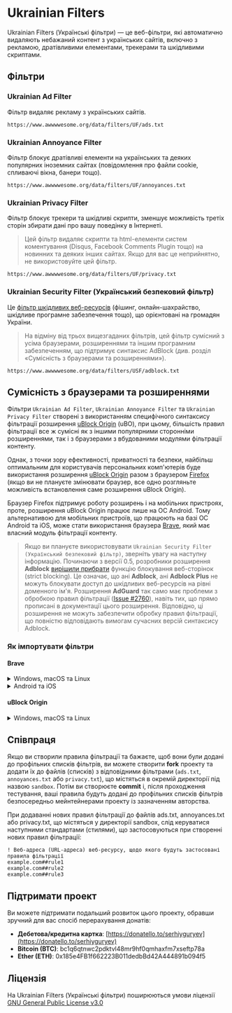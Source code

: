 # Ukrainian Filters

Ukrainian Filters (Українські фільтри) — це веб-фільтри, які автоматично видаляють небажаний контент з українських сайтів, включно з рекламою, дратівливими елементами, трекерами та шкідливими скриптами.

## Фільтри

### Ukrainian Ad Filter

Фільтр видаляє рекламу з українських сайтів.

```
https://www.awwwwesome.org/data/filters/UF/ads.txt
```

### Ukrainian Annoyance Filter

Фільтр блокує дратівливі елементи на українських та деяких популярних іноземних сайтах (повідомлення про файли cookie, спливаючі вікна, банери тощо).

```
https://www.awwwwesome.org/data/filters/UF/annoyances.txt
```

### Ukrainian Privacy Filter

Фільтр блокує трекери та шкідливі скрипти, зменшує можливість третіх сторін збирати дані про вашу поведінку в Інтернеті.

> Цей фільтр видаляє скрипти та html-елементи систем коментування (Disqus, Facebook Comments Plugin тощо) на новинних та деяких інших сайтах. Якщо для вас це неприйнятно, не використовуйте цей фільтр.

```
https://www.awwwwesome.org/data/filters/UF/privacy.txt
```

### Ukrainian Security Filter (Український безпековий фільтр)

Це [фільтр шкідливих веб-ресурсів](https://github.com/braveinnovators/ukrainian-security-filter) (фішинг, онлайн-шахрайство, шкідливе програмне забезпечення тощо), що орієнтовані на громадян України.

> На відміну від трьох вищезгаданих фільтрів, цей фільтр сумісний з усіма браузерами, розширеннями та іншим програмним забезпеченням, що підтримує синтаксис AdBlock (див. розділ «Сумісність з браузерами та розширеннями»).

```
https://www.awwwwesome.org/data/filters/USF/adblock.txt
```

## Сумісність з браузерами та розширеннями

Фільтри `Ukrainian Ad Filter`, `Ukrainian Annoyance Filter` та `Ukrainian Privacy Filter` створені з використанням специфічного синтаксису фільтрації розширення [uBlock Origin](https://github.com/gorhill/uBlock) (uBO), при цьому, більшість правил фільтрації все ж сумісні як з іншими популярними сторонніми розширеннями, так і з браузерами з вбудованими модулями фільтрації контенту.

Однак, з точки зору ефективності, приватності та безпеки, найбільш оптимальним для користувачів персональних комп'ютерів буде використання розширення [uBlock Origin](https://ublockorigin.com/) разом з браузером [Firefox](https://www.mozilla.org/firefox/) (якщо ви не плануєте змінювати браузер, все одно розгляньте можливість встановлення саме розширення uBlock Origin).

Браузер Firefox підтримує роботу розширень і на мобільних пристроях, проте, розширення uBlock Origin працює лише на ОС Android. Тому альтернативою для мобільних пристроїв, що працюють на базі ОС Android та iOS, може стати використання браузера [Brave](https://brave.com/), який має власний модуль фільтрації контенту.

> Якщо ви плануєте використовувати `Ukrainian Security Filter (Український безпековий фільтр)`, зверніть увагу на наступну інформацію. Починаючи з версії 0.5, розробники розширення **Adblock** [вирішили прибрати](https://web.archive.org/web/20111206122411/http://adblockplus.org/en/faq_features#siteblock) функцію блокування веб-сторінок (strict blocking). Це означає, що ані **Adblock**, ані **Adblock Plus** не можуть блокувати доступ до шкідливих веб-ресурсів на рівні доменного ім'я. Розширення **AdGuard** так само має проблеми з обробкою правил фільтрації ([Issue #2760](https://github.com/AdguardTeam/AdguardBrowserExtension/issues/2760)), навіть тих, що прямо прописані в документації цього розширення. Відповідно, ці розширення не можуть забезпечити обробку правил фільтрації, що повністю відповідають вимогам сучасних версій синтаксису Adblock.

### Як імпортувати фільтри

#### Brave

<details>
<summary>Windows, macOS та Linux</summary>

1. У меню `Settings` відкрити вкладку `Shields` й змінити налаштування `Trackers & ads blocking` на `Aggressive`
2. У вкладці `Shields` відкрити розділ `Content filtering` і у розділі `Add custom filter lists` у поле вводу вставити скопійовані адреси необхідних фільтрів.
</details>

<details>
<summary>Android та iOS</summary>

1. У меню `Settings` відкрити розділ меню `Brave Shields & privacy` й змінити налаштування `Block trackers & ads` на `Aggressive`
2. У розділі меню `Brave Shields & privacy` відкрити `Content filtering`, далі `Add custom filter list` і у поле вводу вставити скопійовані адреси необхідних фільтрів, зберігши зміни шляхом натискання на кнопку `Add`.
</details>

#### uBlock Origin

<details>
<summary>Windows, macOS та Linux</summary>

1. Відкрити меню `Preferences` розширення uBlock Origin, клацнути мишею на вкладку `Filter lists` і прокрутити до розділу `Custom`
2. Клацнути мишею на `Import...` і у поле вводу вставити скопійовані адреси необхідних фільтрів, зберігши зміни.

Додаткова інструкція доступна за адресою: [https://github.com/gorhill/uBlock/wiki/Filter-lists-from-around-the-web](https://github.com/gorhill/uBlock/wiki/Filter-lists-from-around-the-web)
</details>

## Співпраця

Якщо ви створили правила фільтрації та бажаєте, щоб вони були додані до профільних списків фільтрів, ви можете створити **fork** проекту та додати їх до файлів (списків) з відповідними фільтрами (`ads.txt`, `annoyances.txt` або `privacy.txt`), що містяться в окремій директорії під назвою `sandbox`. Потім ви створюєте **commit** і, після проходження тестування, ваші правила будуть додані до профільних списків фільтрів безпосередньо мейнтейнерами проекту із зазначенням авторства.

При додаванні нових правил фільтрації до файлів ads.txt, annoyances.txt або privacy.txt, що містяться у директорії sandbox, слід керуватися наступними стандартами (стилями), що застосовуються при створенні нових правил фільтрації:

```adblock
! Веб-адреса (URL-адреса) веб-ресурсу, щодо якого будуть застосовані правила фільтрації
example.com##rule1
example.com##rule2
example.com##rule3
```

## Підтримати проект

Ви можете підтримати подальший розвиток цього проекту, обравши зручний для вас спосіб перерахування донатів:

* **Дебетова/кредитна картка**: [https://donatello.to/serhiyguryev](https://donatello.to/serhiyguryev)
* **Bitcoin (BTC)**: bc1q6qtnwc2pdktvl48mr9hf0qmhaxfm7xseftp78a
* **Ether (ETH)**: 0x185e4FB1f662223B011dedbBd42A444891b094f5

## Ліцензія

На Ukrainian Filters (Українські фільтри) поширюються умови ліцензії [GNU General Public License v3.0](https://github.com/serhiyguryev/ukrainian-filters/blob/main/LICENSE)
